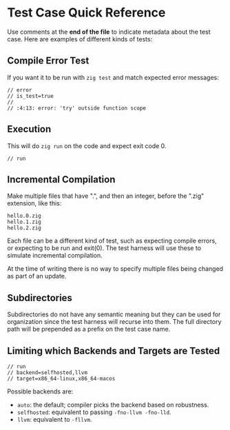 # Test Case Quick Reference

Use comments at the **end of the file** to indicate metadata about the test
case. Here are examples of different kinds of tests:

## Compile Error Test

If you want it to be run with `zig test` and match expected error messages:

```zig
// error
// is_test=true
//
// :4:13: error: 'try' outside function scope
```

## Execution

This will do `zig run` on the code and expect exit code 0.

```zig
// run
```

## Incremental Compilation

Make multiple files that have ".", and then an integer, before the ".zig"
extension, like this:

```
hello.0.zig
hello.1.zig
hello.2.zig
```

Each file can be a different kind of test, such as expecting compile errors,
or expecting to be run and exit(0). The test harness will use these to simulate
incremental compilation.

At the time of writing there is no way to specify multiple files being changed
as part of an update.

## Subdirectories

Subdirectories do not have any semantic meaning but they can be used for
organization since the test harness will recurse into them. The full directory
path will be prepended as a prefix on the test case name.

## Limiting which Backends and Targets are Tested

```zig
// run
// backend=selfhosted,llvm
// target=x86_64-linux,x86_64-macos
```

Possible backends are:

 * `auto`: the default; compiler picks the backend based on robustness.
 * `selfhosted`: equivalent to passing `-fno-llvm -fno-lld`.
 * `llvm`: equivalent to `-fllvm`.
